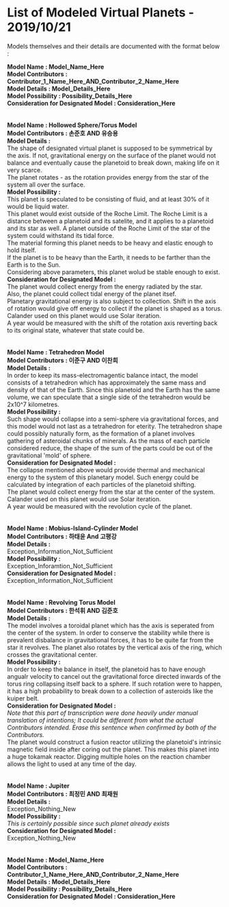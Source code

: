 # List of Modeled Virtual Planets - 2019/10/21

Models themselves and their details are documented with the format below :

**Model Name : __Model_Name_Here__**<br>
**Model Contributors : __Contributor_1_Name_Here_AND_Contributor_2_Name_Here__**<br>
**Model Details : __Model_Details_Here__**<br>
**Model Possibility : __Possibility_Details_Here__**<br>
**Consideration for Designated Model : __Consideration_Here__**<br>
<br>
<br>
**Model Name : Hollowed Sphere/Torus Model**<br>
**Model Contributors : 손준호 AND 유승용**<br>
**Model Details :**<br>
The shape of designated virtual planet is supposed to be symmetrical by the axis. If not, gravitational energy on the surface of the planet would not balance and eventually cause the planetoid to break down, making life on it very scarce.<br>
The planet rotates - as the rotation provides energy from the star of the system all over the surface.<br>
**Model Possibility :**<br>
This planet is speculated to be consisting of fluid, and at least 30% of it would be liquid water.<br>
This planet would exist outside of the Roche Limit. The Roche Limit is a distance between a planetoid and its satelite, and it applies to a planetoid and its star as well. A planet outside of the Roche Limit of the star of the system could withstand its tidal force.<br>
The material forming this planet needs to be heavy and elastic enough to hold itself.<br>
If the planet is to be heavy than the Earth, it needs to be farther than the Earth is to the Sun.<br>
Considering above parameters, this planet wolud be stable enough to exist.<br>
**Consideration for Designated Model :**<br>
The planet would collect energy from the energy radiated by the star.<br>
Also, the planet could collect tidal energy of the planet itsef.<br>
Planetary gravitational energy is also subject to collection. Shift in the axis of rotation would give off energy to collect if the planet is shaped as a torus.<br>
Calander used on this planet would use Solar iteration.<br>
A year would be measured with the shift of the rotation axis reverting back to its original state, whatever that state could be.<br>
<br>
<br>
**Model Name : Tetrahedron Model**<br>
**Model Contributors : 이준구 AND 이찬희**<br>
**Model Details :**<br>
In order to keep its mass-electromagentic balance intact, the model consists of a tetrahedron which has approximately the same mass and density of that of the Earth. Since this planetoid and the Earth has the same volume, we can speculate that a single side of the tetrahedron would be 2x10^7 kilometres.<br>
**Model Possibility :**<br>
Such shape would collapse into a semi-sphere via gravitational forces, and this model would not last as a tetrahedron for eterity. The tetrahedron shape could possibly naturally form, as the formation of a planet involves gathering of asteroidal chunks of minerals. As the mass of each particle considered reduce, the shape of the sum of the parts could be out of the gravitational 'mold' of sphere.
<br>
**Consideration for Designated Model :**<br>
The collapse mentioned above would provide thermal and mechanical energy to the system of this planetary model. Such energy could be calculated by integration of each particles of the planetoid shifting.<br>
The planet would collect energy from the star at the center of the system.<br>
Calander used on this planet would use Solar iteration.<br>
A year would be measured with the revolution cycle of the planet.<br>
<br>
<br>
**Model Name : Mobius-Island-Cylinder Model**<br>
**Model Contributors : 하태윤 And 고평강**<br>
**Model Details :**<br>
Exception_Information_Not_Sufficient<br>
**Model Possibility :**<br>
Exception_Inforamtion_Not_Sufficient<br>
**Consideration for Designated Model :**<br>
Exception_Information_Not_Sufficient<br>
<br>
<br>
**Model Name : Revolving Torus Model**<br>
**Model Contributors : 한석휘 AND 김준호**<br>
**Model Details :**<br>
The model involves a toroidal planet which has the axis is seperated from the center of the system. In order to conserve the stability while there is prevalent disbalance in gravitational forces, it has to be quite far from the star it revolves. The planet also rotates by the vertical axis of the ring, which crosses the gravitational center.<br>
**Model Possibility :**<br>
In order to keep the balance in itself, the planetoid has to have enough angualr velocity to cancel out the gravitational force directed inwards of the torus ring collapsing itself back to a sphere. If such rotation were to happen, it has a high probability to break down to a collection of asteroids like the kuiper belt.<br>
**Consideration for Designated Model :**<br>
*Note that this part of transcription were done heavily under manual translation of intentions; It could be different from what the actual Contributors intended. Erase this sentence when confirmed by both of the Contributors.*<br>
The planet would construct a fusion reactor utilizing the planetoid's intrinsic magnetic field inside after coring out the planet. This makes this planet into a huge tokamak reactor. Digging multiple holes on the reaction chamber allows the light to used at any time of the day.<br>
<br>
<br>
**Model Name : Jupiter**<br>
**Model Contributors : 최정민 AND 최재원**<br>
**Model Details :**<br>
Exception_Nothing_New<br>
**Model Possibility :**<br>
*This is certainly possible since such planet already exists*<br>
**Consideration for Designated Model :**<br>
Exception_Nothing_New<br>
<br>
<br>
**Model Name : __Model_Name_Here__**<br>
**Model Contributors : __Contributor_1_Name_Here_AND_Contributor_2_Name_Here__**<br>
**Model Details : __Model_Details_Here__**<br>
**Model Possibility : __Possibility_Details_Here__**<br>
**Consideration for Designated Model : __Consideration_Here__**<br>
<br>
<br>
